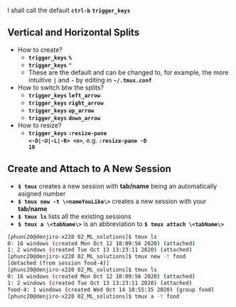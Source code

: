 I shall call the default <code><b>ctrl-b</b></code> <b><code>trigger_keys</code></b>
## Vertical and Horizontal Splits
- How to create?
    - <code><b>trigger_keys</b></code> <code><b>%</b></code>
    - <code><b>trigger_keys</b></code> <code><b>"</b></code>
    - These are the default and can be changed to, for example, the more intuitive <code><b>|</b></code> and <code><b>-</b></code> by editing in <code><b>~/.tmux.conf</b></code>
- How to switch btw the splits?
    - <code><b>trigger_keys</b></code> <code><b>left_arrow</b></code>
    - <code><b>trigger_keys</b></code> <code><b>right_arrow</b></code>
    - <code><b>trigger_keys</b></code> <code><b>up_arrow</b></code>
    - <code><b>trigger_keys</b></code> <code><b>down_arrow</b></code>
- How to resize?
    - <code><b>trigger_keys</b></code> <code><b>:resize-pane \<-D|-U|-L|-R\> \<n\></b></code>, e.g. <code><b>:resize-pane -D 10</b></code>


## Create and Attach to A New Session
- **`$ tmux`** creates a new session with **tab/name** being an automatically asigned number
- **`$ tmux new -t \<nameYouLike\>`** creates a new session with your **tab/name**
- **`$ tmux ls`** lists all the existing sessions
- **`$ tmux a \<tabName\>`** is an abbreviation to **`$ tmux attach \<tabName\>`**

```bash
[phunc20@denjiro-x220 02_ML_solutions]$ tmux ls
0: 16 windows (created Mon Oct 12 10:09:56 2020) (attached)
1: 2 windows (created Tue Oct 13 13:23:11 2020) (attached)
[phunc20@denjiro-x220 02_ML_solutions]$ tmux new -t food
[detached (from session food-4)]
[phunc20@denjiro-x220 02_ML_solutions]$ tmux ls
0: 16 windows (created Mon Oct 12 10:09:56 2020) (attached)
1: 2 windows (created Tue Oct 13 13:23:11 2020) (attached)
food-4: 1 windows (created Wed Oct 14 10:55:35 2020) (group food)
[phunc20@denjiro-x220 02_ML_solutions]$ tmux a -t food
```


